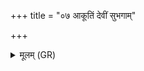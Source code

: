 +++
title = "०७ आकूतिं देवीं सुभगाम्"

+++
<details><summary>मूलम् (GR)</summary>

आकूतिं देवीं सुभगां पुरो दधे  
चित्तस्य माता सुहवा नो अस्तु ।  
याम् आशाम् एमि केवली सा मे अस्तु  
विदेयम् एनां मनसि प्रविष्टाम् ॥
</details>